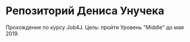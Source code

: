 # Репозиторий Дениса Унучека
Прохождение по курсу Job4J. Цель: пройти Уровень "Middle" до мая 2019.

